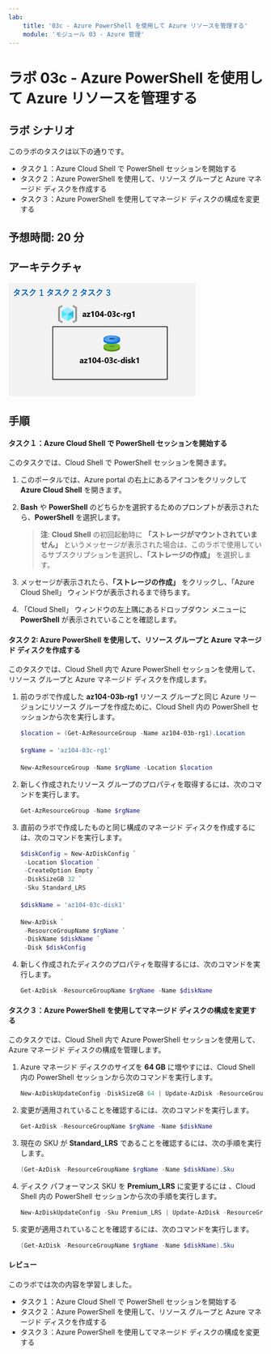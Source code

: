 ```yaml
---
lab:
    title: '03c - Azure PowerShell を使用して Azure リソースを管理する'
    module: 'モジュール 03 - Azure 管理'
---
```


# ラボ 03c - Azure PowerShell を使用して Azure リソースを管理する
## ラボ シナリオ

このラボのタスクは以下の通りです。

+ タスク１：Azure Cloud Shell で PowerShell セッションを開始する
+ タスク２：Azure PowerShell を使用して、リソース グループと Azure マネージド ディスクを作成する
+ タスク３：Azure PowerShell を使用してマネージド ディスクの構成を変更する

## 予想時間: 20 分



## アーキテクチャ

![image](./media/lab03c.png)



## 手順

#### タスク１：Azure Cloud Shell で PowerShell セッションを開始する

このタスクでは、Cloud Shell で PowerShell セッションを開きます。 

1. このポータルでは、Azure portal の右上にあるアイコンをクリックして **Azure Cloud Shell** を開きます。

1. **Bash** や **PowerShell** のどちらかを選択するためのプロンプトが表示されたら、**PowerShell** を選択します。 

    >**注**: **Cloud Shell** の初回起動時に **「ストレージがマウントされていません」** というメッセージが表示された場合は、このラボで使用しているサブスクリプションを選択し、**「ストレージの作成」** を選択します。 

1. メッセージが表示されたら、**「ストレージの作成」** をクリックし、「Azure Cloud Shell」 ウィンドウが表示されるまで待ちます。 

1. 「Cloud Shell」 ウィンドウの左上隅にあるドロップダウン メニューに **PowerShell** が表示されていることを確認します。



#### **タスク 2: Azure PowerShell を使用して、リソース グループと Azure マネージド ディスクを作成する**

このタスクでは、Cloud Shell 内で Azure PowerShell セッションを使用して、リソース グループと Azure マネージド ディスクを作成します。

1. 前のラボで作成した **az104-03b-rg1** リソース グループと同じ Azure リージョンにリソース グループを作成ために、Cloud Shell 内の PowerShell セッションから次を実行します。

   ```powershell
   $location = (Get-AzResourceGroup -Name az104-03b-rg1).Location
   
   $rgName = 'az104-03c-rg1'
   
   New-AzResourceGroup -Name $rgName -Location $location
   ```
1. 新しく作成されたリソース グループのプロパティを取得するには、次のコマンドを実行します。

   ```powershell
   Get-AzResourceGroup -Name $rgName
   ```
1. 直前のラボで作成したものと同じ構成のマネージド ディスクを作成するには、次のコマンドを実行します。

   ```powershell
   $diskConfig = New-AzDiskConfig `
    -Location $location `
    -CreateOption Empty `
    -DiskSizeGB 32 `
    -Sku Standard_LRS

   $diskName = 'az104-03c-disk1'

   New-AzDisk `
    -ResourceGroupName $rgName `
    -DiskName $diskName `
    -Disk $diskConfig
   ```

1. 新しく作成されたディスクのプロパティを取得するには、次のコマンドを実行します。

   ```powershell
   Get-AzDisk -ResourceGroupName $rgName -Name $diskName
   ```



#### タスク３：Azure PowerShell を使用してマネージド ディスクの構成を変更する

このタスクでは、Cloud Shell 内で Azure PowerShell セッションを使用して、Azure マネージド ディスクの構成を管理します。 

1. Azure マネージド ディスクのサイズを **64 GB** に増やすには、Cloud Shell 内の PowerShell セッションから次のコマンドを実行します。

   ```powershell
   New-AzDiskUpdateConfig -DiskSizeGB 64 | Update-AzDisk -ResourceGroupName $rgName -DiskName $diskName
   ```

1. 変更が適用されていることを確認するには、次のコマンドを実行します。

   ```powershell
   Get-AzDisk -ResourceGroupName $rgName -Name $diskName
   ```

1. 現在の SKU が **Standard_LRS** であることを確認するには、次の手順を実行します。

   ```powershell
   (Get-AzDisk -ResourceGroupName $rgName -Name $diskName).Sku
   ```

1. ディスク パフォーマンス SKU を **Premium_LRS** に変更するには 、Cloud Shell 内の PowerShell セッションから次の手順を実行します。

   ```powershell
   New-AzDiskUpdateConfig -Sku Premium_LRS | Update-AzDisk -ResourceGroupName $rgName -DiskName $diskName
   ```

1. 変更が適用されていることを確認するには、次のコマンドを実行します。

   ```powershell
   (Get-AzDisk -ResourceGroupName $rgName -Name $diskName).Sku
   ```



#### レビュー

このラボでは次の内容を学習しました。

- タスク１：Azure Cloud Shell で PowerShell セッションを開始する
- タスク２：Azure PowerShell を使用して、リソース グループと Azure マネージド ディスクを作成する
- タスク３：Azure PowerShell を使用してマネージド ディスクの構成を変更する
